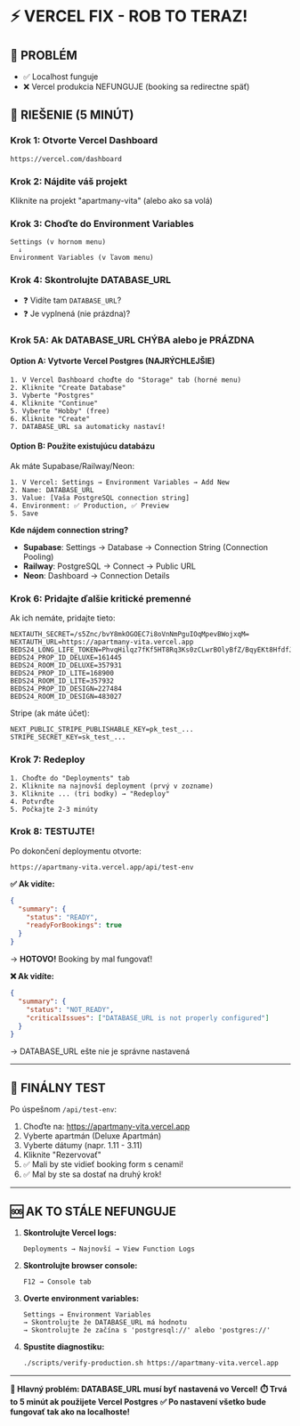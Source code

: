 # ⚡ VERCEL FIX - ROB TO TERAZ!

## 🚨 PROBLÉM
- ✅ Localhost funguje
- ❌ Vercel produkcia NEFUNGUJE (booking sa redirectne späť)

## 🎯 RIEŠENIE (5 MINÚT)

### Krok 1: Otvorte Vercel Dashboard
```
https://vercel.com/dashboard
```

### Krok 2: Nájdite váš projekt
Kliknite na projekt "apartmany-vita" (alebo ako sa volá)

### Krok 3: Choďte do Environment Variables
```
Settings (v hornom menu)
  ↓
Environment Variables (v ľavom menu)
```

### Krok 4: Skontrolujte DATABASE_URL
- ❓ Vidíte tam `DATABASE_URL`?
- ❓ Je vyplnená (nie prázdna)?

### Krok 5A: Ak DATABASE_URL CHÝBA alebo je PRÁZDNA

#### Option A: Vytvorte Vercel Postgres (NAJRÝCHLEJŠIE)
```
1. V Vercel Dashboard choďte do "Storage" tab (horné menu)
2. Kliknite "Create Database"
3. Vyberte "Postgres"
4. Kliknite "Continue"
5. Vyberte "Hobby" (free)
6. Kliknite "Create"
7. DATABASE_URL sa automaticky nastaví!
```

#### Option B: Použite existujúcu databázu
Ak máte Supabase/Railway/Neon:
```
1. V Vercel: Settings → Environment Variables → Add New
2. Name: DATABASE_URL
3. Value: [Vaša PostgreSQL connection string]
4. Environment: ✅ Production, ✅ Preview
5. Save
```

**Kde nájdem connection string?**
- **Supabase**: Settings → Database → Connection String (Connection Pooling)
- **Railway**: PostgreSQL → Connect → Public URL  
- **Neon**: Dashboard → Connection Details

### Krok 6: Pridajte ďalšie kritické premenné

Ak ich nemáte, pridajte tieto:

```
NEXTAUTH_SECRET=/s5Znc/bvY8mkOGOEC7i8oVnNmPguIOqMpevBWojxqM=
NEXTAUTH_URL=https://apartmany-vita.vercel.app
BEDS24_LONG_LIFE_TOKEN=PhvqHilqz7fKf5HT8Rq3Ks0zCLwrBOlyBfZ/BqyEKt8HfdfJYLRudz2/v2+WoZZdl7DPIyaPsd6nSGVzedFdVhYoFQn/oZTrX9xVrajrkwKBInhZ9fA9VXIRYEagRsVb6oqylGGn+PtnE+qDhNFAvA==
BEDS24_PROP_ID_DELUXE=161445
BEDS24_ROOM_ID_DELUXE=357931
BEDS24_PROP_ID_LITE=168900
BEDS24_ROOM_ID_LITE=357932
BEDS24_PROP_ID_DESIGN=227484
BEDS24_ROOM_ID_DESIGN=483027
```

Stripe (ak máte účet):
```
NEXT_PUBLIC_STRIPE_PUBLISHABLE_KEY=pk_test_...
STRIPE_SECRET_KEY=sk_test_...
```

### Krok 7: Redeploy
```
1. Choďte do "Deployments" tab
2. Kliknite na najnovší deployment (prvý v zozname)
3. Kliknite ... (tri bodky) → "Redeploy"
4. Potvrďte
5. Počkajte 2-3 minúty
```

### Krok 8: TESTUJTE!

Po dokončení deploymentu otvorte:
```
https://apartmany-vita.vercel.app/api/test-env
```

**✅ Ak vidíte:**
```json
{
  "summary": {
    "status": "READY",
    "readyForBookings": true
  }
}
```
→ **HOTOVO!** Booking by mal fungovať!

**❌ Ak vidíte:**
```json
{
  "summary": {
    "status": "NOT_READY",
    "criticalIssues": ["DATABASE_URL is not properly configured"]
  }
}
```
→ DATABASE_URL ešte nie je správne nastavená

---

## 🧪 FINÁLNY TEST

Po úspešnom `/api/test-env`:

1. Choďte na: https://apartmany-vita.vercel.app
2. Vyberte apartmán (Deluxe Apartmán)
3. Vyberte dátumy (napr. 1.11 - 3.11)
4. Kliknite "Rezervovať"
5. ✅ Mali by ste vidieť booking form s cenami!
6. ✅ Mal by ste sa dostať na druhý krok!

---

## 🆘 AK TO STÁLE NEFUNGUJE

1. **Skontrolujte Vercel logs:**
   ```
   Deployments → Najnovší → View Function Logs
   ```

2. **Skontrolujte browser console:**
   ```
   F12 → Console tab
   ```

3. **Overte environment variables:**
   ```
   Settings → Environment Variables
   → Skontrolujte že DATABASE_URL má hodnotu
   → Skontrolujte že začína s 'postgresql://' alebo 'postgres://'
   ```

4. **Spustite diagnostiku:**
   ```bash
   ./scripts/verify-production.sh https://apartmany-vita.vercel.app
   ```

---

**🎯 Hlavný problém: DATABASE_URL musí byť nastavená vo Vercel!**
**⏱️ Trvá to 5 minút ak použijete Vercel Postgres**
**✅ Po nastavení všetko bude fungovať tak ako na localhoste!**

